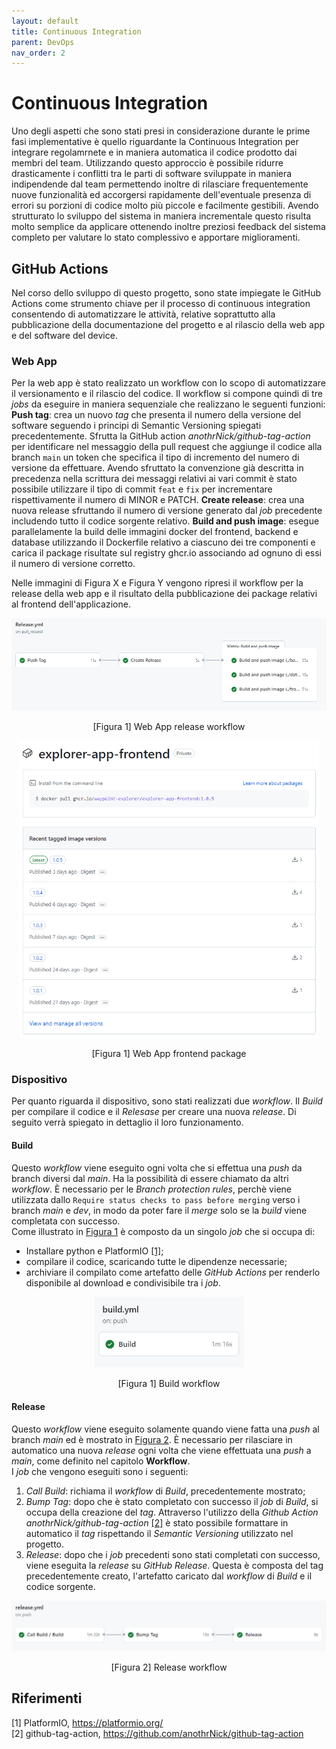 ```yaml
---
layout: default
title: Continuous Integration
parent: DevOps
nav_order: 2
---
```


# Continuous Integration
Uno degli aspetti che sono stati presi in considerazione durante le prime fasi implementative è quello riguardante la Continuous Integration per integrare regolamrnete e in maniera automatica il codice prodotto dai membri del team. Utilizzando questo approccio è possibile ridurre drasticamente i conflitti tra le parti di software sviluppate in maniera indipendende dal team permettendo inoltre di rilasciare frequentemente nuove funzionalità ed accorgersi rapidamente dell'eventuale presenza di errori su porzioni di codice molto più piccole e facilmente gestibili. Avendo strutturato lo sviluppo del sistema in maniera incrementale questo risulta molto semplice da applicare ottenendo inoltre preziosi feedback del sistema completo per valutare lo stato complessivo e apportare miglioramenti.

## GitHub Actions
Nel corso dello sviluppo di questo progetto, sono state impiegate le GitHub Actions come strumento chiave per il processo di continuous integration consentendo di automatizzare le attività, relative soprattutto alla pubblicazione della documentazione del progetto e al rilascio della web app e del software del device.

### Web App
Per la web app è stato realizzato un workflow con lo scopo di automatizzare il versionamento e il rilascio del codice. Il workflow si compone quindi di tre *jobs* da eseguire in maniera sequenziale che realizzano le seguenti funzioni:\
**Push tag**: crea un nuovo *tag* che presenta il numero della versione del software seguendo i principi di Semantic Versioning spiegati precedentemente. Sfrutta la GitHub action _anothrNick/github-tag-action_ per identificare nel messaggio della pull request che aggiunge il codice alla branch ```main``` un token che specifica il tipo di incremento del numero di versione da effettuare. Avendo sfruttato la convenzione già descritta in precedenza nella scrittura dei messaggi relativi ai vari commit è stato possibile utilizzare il tipo di commit ```feat``` e ```fix``` per incrementare rispettivamente il numero di MINOR e PATCH.
**Create release**: crea una nuova release sfruttando il numero di versione generato dal _job_ precedente includendo tutto il codice sorgente relativo.
**Build and push image**: esegue parallelamente la build delle immagini docker del frontend, backend e database utilizzando il Dockerfile relativo a ciascuno dei tre componenti e carica il package risultate sul registry ghcr.io associando ad ognuno di essi il numero di versione corretto.

Nelle immagini di Figura X e Figura Y vengono ripresi il workflow per la release della web app e il risultato della pubblicazione dei package relativi al frontend dell'applicazione.

<div align="center">
    <img id="device-workflow-build" src="../../img/web-app-workflow.png" alt="Build workflow"  style="width: 50rem">
    <p align="center">[Figura 1] Web App release workflow</p>
</div>

<div align="center">
    <img id="device-workflow-build" src="../../img/frontend-ghcr.png" alt="Build workflow"  style="width: 30rem">
    <p align="center">[Figura 1] Web App frontend package</p>
</div>


### Dispositivo
Per quanto riguarda il dispositivo, sono stati realizzati due *workflow*. Il *Build* per compilare il codice e il *Relesase* per creare una nuova *release*. Di seguito verrà spiegato in dettaglio il loro funzionamento.
#### Build
Questo *workflow* viene eseguito ogni volta che si effettua una *push* da branch diversi dal *main*. Ha la possibilità di essere chiamato da altri *workflow*. È necessario per le *Branch protection rules*, perchè viene utilizzata dallo `Require status checks to pass before merging` verso i branch *main* e *dev*, in modo da poter fare il *merge* solo se la *build* viene completata con successo. \
Come illustrato in <a href="#device-workflow-build">Figura 1</a> è composto da un singolo *job* che si occupa di:
- Installare python e PlatformIO <a href="#1">[1]</a>;
- compilare il codice, scaricando tutte le dipendenze necessarie;
- archiviare il compilato come artefatto delle *GitHub Actions* per renderlo disponibile al download e condivisibile tra i *job*.

<div align="center">
<img id="device-workflow-build" src="../../img/device-workflow-build.jpg" alt="Build workflow"  style="width: 15rem">
<p align="center">[Figura 1] Build workflow</p>
</div>

#### Release
Questo *workflow* viene eseguito solamente quando viene fatta una *push* al branch *main* ed è mostrato in <a href="#device-workflow-release">Figura 2</a>. È necessario per rilasciare in automatico una nuova *release* ogni volta che viene effettuata una *push* a *main*, come definito nel capitolo **Workflow**. \
I *job* che vengono eseguiti sono i seguenti:
1. *Call Build*: richiama il *workflow* di *Build*, precedentemente mostrato;
2. *Bump Tag*: dopo che è stato completato con successo il *job* di *Build*, si occupa della creazione del *tag*. Attraverso l'utilizzo della *Github Action* *anothrNick/github-tag-action* <a href="#2">[2]</a> è stato possibile formattare in automatico il *tag* rispettando il *Semantic Versioning* utilizzato nel progetto.
3. *Release*: dopo che i *job* precedenti sono stati completati con successo, viene eseguita la *release* su *GitHub Release*. Questa è composta del tag precedentemente creato, l'artefatto caricato dal *workflow* di *Build* e il codice sorgente.

<div align="center">
<img id="device-workflow-release" src="../../img/device-workflow-release.jpg" alt="Release workflow" >
<p align="center" >[Figura 2] Release workflow</p>
</div>

## Riferimenti
<a id="1">[1]</a> PlatformIO, https://platformio.org/ \
<a id="2">[2]</a> github-tag-action, https://github.com/anothrNick/github-tag-action